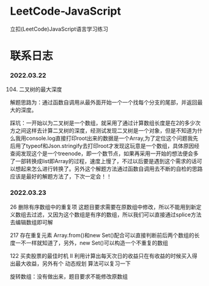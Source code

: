# LeetCode-JavaScript
立扣(LeetCode)JavaScript语言学习练习

# 联系日志
### 2022.03.22
104. 二叉树的最大深度

解题思路为：通过函数自调用从最外面开始一个一个找每个分支的尾部，并返回最大的深度。

踩坑：一开始以为二叉树是一个数组，就采用了通过计算数组长度是在2的多少次方之间这样去计算二叉树的深度，经测试发现二叉树是一个对象，但是不知道为什么我用console.log直接打印root出来的数据是一个Array,为了定位这个问题我先后用了typeof和Json.stringify去打印root才发现这玩意是一个数组，具体原因经查阅发现这个是一个treenode，即一个数节点，如果再采用一开始的想法便会多了一部转换成list即Array的过程，速度上慢了，不过以后要是遇到这个需求的话可以想起来怎么进行转换了。另外这个解题方法通过函数自调用去不断的自检的思路应该是最好的解题方法了，下次一定会！！


### 2022.03.23
26 删除有序数组中的重复项
    这题目要求需要在原数组中修改，所以不能用到新定义数组去过滤，又因为这个数组是有序的数组，所以我们可以直接通过splice方法去编辑数组即可解

217 存在重复元素
    Array.from()和new Set()配合可以直接判断前后两个数组的长度一不一样就知道了，另外，new Set()可以构造一个不重复的数组

122 买卖股票的最佳时机 II
    利用计算出每天次日的收益只在有收益的时候买入得出最大收益，另外有个 动态规划 算法可以复习一下

旋转数组：没有做出来，题目要求不能修改原数组